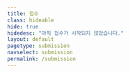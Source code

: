 ```yaml
---
title: 접수
class: hideable
hide: true
hidedesc: "아직 접수가 시작되지 않았습니다."
layout: default
pagetype: submission
navselect: submission
permalink: /submission
---
```

